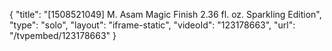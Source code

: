 {
    "title": "[1508521049] M. Asam Magic Finish 2.36 fl. oz.  Sparkling Edition",
    "type": "solo",
    "layout": "iframe-static",
    "videoId": "123178663",
    "url": "\/tvpembed\/123178663"
}